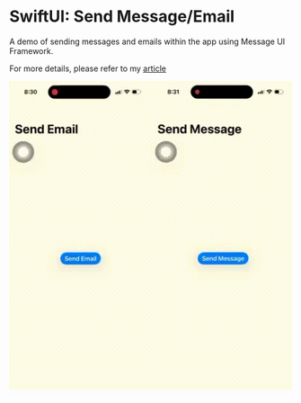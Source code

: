 # SwiftUI: Send Message/Email

A demo of sending messages and emails within the app using Message UI Framework.

For more details, please refer to my [article]()

![](./demo.gif)
